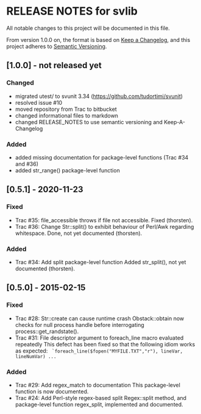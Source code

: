 # RELEASE NOTES for svlib

All notable changes to this project will be documented in this file.

From version 1.0.0 on, the format is based on [Keep a Changelog](https://keepachangelog.com/en/1.0.0/),
and this project adheres to [Semantic Versioning](https://semver.org/spec/v2.0.0.html).

## [1.0.0] - not released yet

### Changed
- migrated utest/ to svunit 3.34 (https://github.com/tudortimi/svunit)
- resolved issue #10
- moved repository from Trac to bitbucket
- changed informational files to markdown
- changed RELEASE_NOTES to use semantic versioning and Keep-A-Changelog

### Added
- added missing documentation for package-level functions (Trac #34 and #36)
- added str_range() package-level function

## [0.5.1] - 2020-11-23

### Fixed

- Trac #35: file_accessible throws if file not accessible.
Fixed (thorsten).
- Trac #36: Change Str::split() to exhibit behaviour of Perl/Awk regarding whitespace.
Done, not yet documented (thorsten).

### Added
- Trac #34: Add split package-level function
Added str_split(), not yet documented (thorsten).

## [0.5.0] - 2015-02-15

### Fixed
- Trac #28: Str::create can cause runtime crash
Obstack::obtain now checks for null process handle before interrogating
process::get_randstate().
- Trac #31: File descriptor argument to foreach_line macro evaluated repeatedly
This defect has been fixed so that the following idiom works as expected:
  `` `foreach_line($fopen("MYFILE.TXT","r"), lineVar, lineNumVar) ...``

### Added
- Trac #29: Add regex_match to documentation
This package-level function is now documented.
- Trac #24: Add Perl-style regex-based split
Regex::split method, and package-level function regex_split,
implemented and documented.
